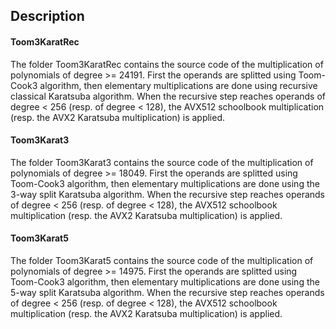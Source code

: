 ## Description
#### Toom3KaratRec
The folder Toom3KaratRec contains the source code of the multiplication of polynomials of degree >= 24191. First the operands are splitted using Toom-Cook3 algorithm, then elementary multiplications are done using recursive classical Karatsuba algorithm. When the recursive step reaches operands of degree < 256 (resp. of degree < 128), the AVX512 schoolbook multiplication (resp. the AVX2 Karatsuba multiplication) is applied. 

#### Toom3Karat3
The folder Toom3Karat3 contains the source code of the multiplication of polynomials of degree >= 18049. First the operands are splitted using Toom-Cook3 algorithm, then elementary multiplications are done using the 3-way split Karatsuba algorithm. When the recursive step reaches operands of degree < 256 (resp. of degree < 128), the AVX512 schoolbook multiplication (resp. the AVX2 Karatsuba multiplication) is applied. 

#### Toom3Karat5
The folder Toom3Karat5 contains the source code of the multiplication of polynomials of degree >= 14975. First the operands are splitted using Toom-Cook3 algorithm, then elementary multiplications are done using the 5-way split Karatsuba algorithm. When the recursive step reaches operands of degree < 256 (resp. of degree < 128), the AVX512 schoolbook multiplication (resp. the AVX2 Karatsuba multiplication) is applied. 

